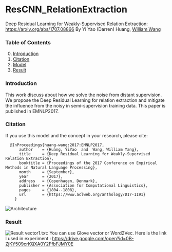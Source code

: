 # ResCNN_RelationExtraction
 Deep Residual Learning for Weakly-Supervised Relation Extraction: https://arxiv.org/abs/1707.08866
 By Yi Yao (Darren) Huang, [William Wang](https://www.cs.ucsb.edu/~william/)
 
### Table of Contents
0. [Introduction](#introduction)
0. [Citation](#citation)
0. [Model](#model)
0. [Result](#result)

### Introduction
This work discuss about how we solve the noise from distant supervision. 
We propose the Deep Residual Learning for relation extraction and mitigate the influence from the noisy in semi-supervision training data.
This paper is published in EMNLP2017.

### Citation
If you use this model and the concept in your research, please cite:

      @InProceedings{huang-wang:2017:EMNLP2017,
          author    = {Huang, YiYao  and  Wang, William Yang},
          title     = {Deep Residual Learning for Weakly-Supervised Relation Extraction},
          booktitle = {Proceedings of the 2017 Conference on Empirical Methods in Natural Language Processing},
          month     = {September},
          year      = {2017},
          address   = {Copenhagen, Denmark},
          publisher = {Association for Computational Linguistics},
          pages     = {1804--1808},
          url       = {https://www.aclweb.org/anthology/D17-1191}
        }

![Architecture](https://user-images.githubusercontent.com/16465582/30602043-05f63dd6-9d96-11e7-9f2e-382e15a2b37a.png)


### Result
![Result](https://user-images.githubusercontent.com/16465582/30602544-6c3bd1a4-9d97-11e7-9f8f-807b436ede16.png)
vector1.txt: You can use Glove vector or Word2Vec. Here is the link I used in experiment : https://drive.google.com/open?id=0B-ZjKY509crKQXA0Y2FfbFJMY0E
